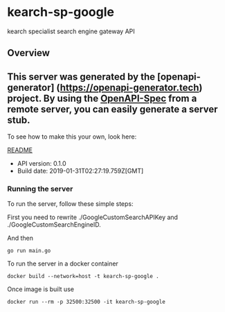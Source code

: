 # kearch-sp-google

kearch specialist search engine gateway API

## Overview
This server was generated by the [openapi-generator]
(https://openapi-generator.tech) project.
By using the [OpenAPI-Spec](https://github.com/OAI/OpenAPI-Specification) from a remote server, you can easily generate a server stub.  
-

To see how to make this your own, look here:

[README](https://openapi-generator.tech)

- API version: 0.1.0
- Build date: 2019-01-31T02:27:19.759Z[GMT]


### Running the server
To run the server, follow these simple steps:

First you need to rewrite ./GoogleCustomSearchAPIKey and ./GoogleCustomSearchEngineID.

And then

```
go run main.go
```

To run the server in a docker container
```
docker build --network=host -t kearch-sp-google .
```

Once image is built use
```
docker run --rm -p 32500:32500 -it kearch-sp-google 
```


